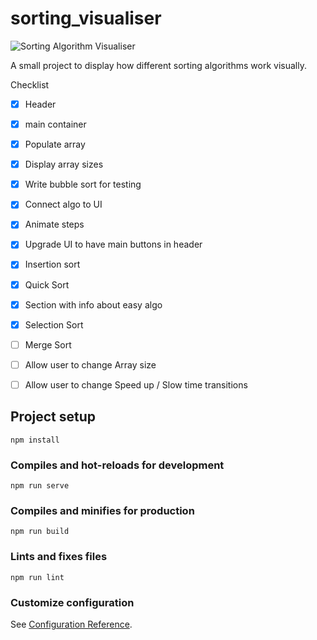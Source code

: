 # sorting_visualiser


![Sorting Algorithm Visualiser](app-gif.gif)

A small project to display how different sorting algorithms work visually. 


Checklist 
- [x] Header
- [x] main container
- [x] Populate array
- [x] Display array sizes
- [x] Write bubble sort for testing
- [x] Connect algo to UI
- [x] Animate steps 
- [x] Upgrade UI to have main buttons in header
- [x] Insertion sort 
- [x] Quick Sort
- [x] Section with info about easy algo
- [x] Selection Sort
- [ ] Merge Sort
- [ ] Allow user to change Array size 
- [ ] Allow user to change Speed up / Slow time transitions


## Project setup
```
npm install
```

### Compiles and hot-reloads for development
```
npm run serve
```

### Compiles and minifies for production
```
npm run build
```

### Lints and fixes files
```
npm run lint
```

### Customize configuration
See [Configuration Reference](https://cli.vuejs.org/config/).
